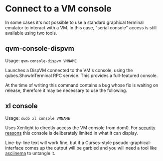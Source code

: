 # Connect to a VM console

In some cases it's not possible to use a standard graphical terminal emulator to interact with a VM. In this case, "serial console" access is still available using two tools.

## qvm-console-dispvm

Usage: `qvm-console-dispvm VMNAME`

Launches a DispVM connected to the VM's console, using the qubes.ShowInTerminal RPC service. This provides a full-featured console.

At the time of writing this command contains a bug whose fix is waiting on release, therefore it may be necessary to use the following.

## xl console

Usage: `sudo xl console VMNAME`

Uses Xenlight to directly access the VM console from dom0. For [security reasons](https://github.com/QubesOS/qubes-vmm-xen/blob/xen-4.8/patch-tools-xenconsole-replace-ESC-char-on-xenconsole-outp.patch) this console is deliberately limited in what it can display.

Line-by-line text will work fine, but if a Curses-style pseudo-graphical-interface comes up the output will be garbled and you will need a tool like [asciinema](https://asciinema.org/) to untangle it.
